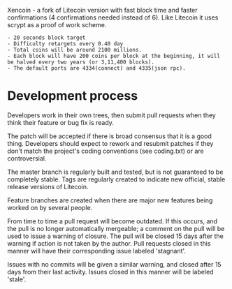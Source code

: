 Xencoin - a fork of Litecoin version with fast block time and faster confirmations (4 confirmations needed instead of 6). Like Litecoin it uses scrypt as a proof of work scheme.

	- 20 seconds block target
	- Difficulty retargets every 0.40 day
	- Total coins will be around 2100 millions. 
	- Each block will have 200 coins per block at the beginning, it will be halved every two years (or 3,11,400 blocks).
	- The default ports are 4334(connect) and 4335(json rpc).


Development process
===================

Developers work in their own trees, then submit pull requests when
they think their feature or bug fix is ready.

The patch will be accepted if there is broad consensus that it is a
good thing.  Developers should expect to rework and resubmit patches
if they don't match the project's coding conventions (see coding.txt)
or are controversial.

The master branch is regularly built and tested, but is not guaranteed
to be completely stable. Tags are regularly created to indicate new
official, stable release versions of Litecoin.

Feature branches are created when there are major new features being
worked on by several people.

From time to time a pull request will become outdated. If this occurs, and
the pull is no longer automatically mergeable; a comment on the pull will
be used to issue a warning of closure. The pull will be closed 15 days
after the warning if action is not taken by the author. Pull requests closed
in this manner will have their corresponding issue labeled 'stagnant'.

Issues with no commits will be given a similar warning, and closed after
15 days from their last activity. Issues closed in this manner will be 
labeled 'stale'. 
